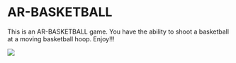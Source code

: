 # AR-BASKETBALL

This is an AR-BASKETBALL game.
You have the ability to shoot a basketball at a moving basketball hoop.
Enjoy!!!

![](file:///Users/studentlaptop_719_1/Dev/AR-BASKETBALL/IMG_0355.PNG)